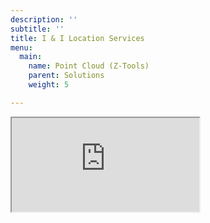 ```yaml
---
description: ''
subtitle: ''
title: I & I Location Services
menu:
  main:
    name: Point Cloud (Z-Tools)
    parent: Solutions
    weight: 5

---
```

<iframe src="https://rhborden.com/i-and-i-location-services#main"></iframe>

